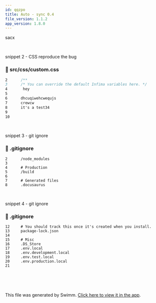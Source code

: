 ```yaml
---
id: qqzpo
title: Auto - sync 0.4
file_version: 1.1.2
app_version: 1.8.0
---
```


sacx

<br/>

snippet 2 - CSS reproduce the bug
<!-- NOTE-swimm-snippet: the lines below link your snippet to Swimm -->
### 📄 src/css/custom.css
```css
2      /**
3      /* You can override the default Infima variables here. */
4       hey
5      
6      dhcuqiwehcwequjs
7      crewcw 
8      it's a test34
9      
10     
```

<br/>

snippet 3 - git ignore
<!-- NOTE-swimm-snippet: the lines below link your snippet to Swimm -->
### 📄 .gitignore
```gitignore
2      /node_modules
3      
4      # Production
5      /build
6      
7      # Generated files
8      .docusaurus
```

<br/>

snippet 4 - git ignore
<!-- NOTE-swimm-snippet: the lines below link your snippet to Swimm -->
### 📄 .gitignore
```gitignore
12     # You should track this once it's created when you install.
13     package-lock.json
14     
15     # Misc
16     .DS_Store
17     .env.local
18     .env.development.local
19     .env.test.local
20     .env.production.local
21     
```

<br/>

<br/>

<br/>

This file was generated by Swimm. [Click here to view it in the app](https://swimm-web-app.web.app/repos/Z2l0aHViJTNBJTNBTm9hUmVwbyUzQSUzQU5vYW96ZXI=/docs/qqzpo).
